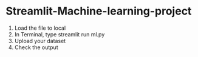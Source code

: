 # Streamlit-Machine-learning-project
1. Load the file to local
2. In Terminal, type streamlit run ml.py
3. Upload your dataset
4. Check the output
